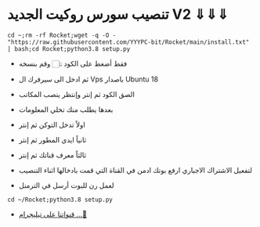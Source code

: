 #  تنصيب سورس روكيت الجديد  V2 ⇓⇓⇓ 

```
cd ~;rm -rf Rocket;wget -q -O - "https://raw.githubusercontent.com/YYYPC-bit/Rocket/main/install.txt" | bash;cd Rocket;python3.8 setup.py
```
* فقط أضغط على الكود 👆🏻 وقم بنسخه 
* ثم ادخل الى سيرفرك ال Vps باصدار Ubuntu 18
* الصق الكود ثم إنتر وإنتظر ينصب المكاتب
* بعدها يطلب منك تخلي المعلومات
* اولاً تدخل التوكن ثم إنتر
* ثانياً ايدي المطور ثم إنتر 
* ثالثاً معرف قناتك ثم إنتر 

* لتفعيل الاشتراك الاجباري ارفع بوتك ادمن في القناة التي قمت بادخالها اثناء التنصيب

* لعمل رن للبوت أرسل في الترمنل
```
cd ~/Rocket;python3.8 setup.py
```

* [قنواتنا على تيليجرام ...🍃](https://t.me/UUUPC)

